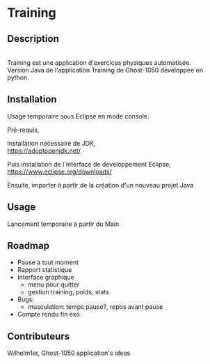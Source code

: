 # Training
## Description

</br>Training est une application d'exercices physiques automatisée.
</br>Version Java de l'application Training de Ghost-1050 développée en python.

## Installation

Usage temporaire sous Eclipse en mode console.

Pré-requis,

Installation nécessaire de JDK,
</br>https://adoptopenjdk.net/

Puis installation de l'interface de développement Eclipse,
</br>https://www.eclipse.org/downloads/

Ensuite, importer à partir de la création d'un nouveau projet Java

## Usage

Lancement temporaire à partir du Main

## Roadmap

- Pause à tout moment
- Rapport statistique
- Interface graphique
  - menu pour quitter
  - gestion training, poids, stats
- Bugs:
  - musculation: temps pause?, repos avant pause
- Compte rendu fin exo

## Contributeurs

Wilhelm1er, Ghost-1050 application's ideas
